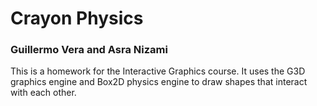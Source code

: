 # Crayon Physics
### Guillermo Vera and Asra Nizami
This is a homework for the Interactive Graphics course. It uses the G3D graphics engine and Box2D physics engine to draw shapes that interact with each other.